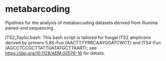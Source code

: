 # metabarcoding

Pipelines for the analysis of metabarcoding datasets derived from Illumina paired-end sequencing.

ITS2_Taylor.bash: This bash script is tailored for fungal ITS2 amplicons derived by primers 5.8S-Fun (AACTTTYRRCAAYGGATCWCT) and ITS4-Fun (AGCCTCCGCTTATTGATATGCTTAART); see https://doi.org/10.1128/AEM.02576-16 for details.
